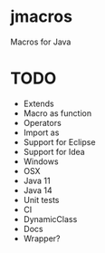 # jmacros
Macros for Java


# TODO
* Extends
* Macro as function
* Operators
* Import as
* Support for Eclipse
* Support for Idea
* Windows
* OSX
* Java 11
* Java 14
* Unit tests
* CI
* DynamicClass
* Docs
* Wrapper?
